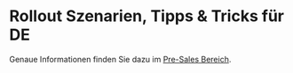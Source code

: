 # Rollout Szenarien, Tipps & Tricks für DE
Genaue Informationen finden Sie dazu im [Pre-Sales Bereich](../02-pre-sales/rollout-scenarios.md).
